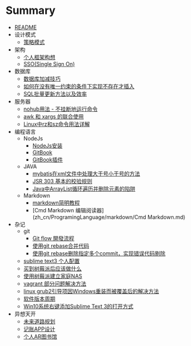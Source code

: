 # Summary

* [README](README.md)
* 设计模式
  - [策略模式](zh_cn/DesignPattern/Strategy.md)
* 架构
  - [个人框架构想](zh_cn/Framework/m.md)
  - [SSO(Single Sign On)](zh_cn/Framework/SSO.md)
* 数据库
  - [数据库加减技巧](zh_cn/SQL/add_or_sub.md)
  - [如何在没有唯一约束的条件下实现不存在才插入](zh_cn/SQL/insert1.md)
  - [SQL批量更新方法以及效率](zh_cn/SQL/batchUpdate.md)
* 服务器
  - [nohub用法 - 不挂断地运行命令](zh_cn/Server/Linux/nohup.md)
  - [awk 和 xargs 的联合使用](zh_cn/Server/Linux/awk_and_xargs.md)
  - [Linux中rz和sz命令用法详解](zh_cn/Server/Linux/rz_and_sz.md)
* 编程语言
  - NodeJs
    - [NodeJs安装](zh_cn/ProgramingLanguage/nodejs/nodejs.md)
    - [GitBook](zh_cn/ProgramingLanguage/nodejs/gitbook.md)
    - [GitBook插件](zh_cn/ProgramingLanguage/nodejs/gitbook_plugin.md)
  - JAVA
    - [mybatis在xml文件中处理大于号小于号的方法](zh_cn/ProgramingLanguage/JAVA/mybatis1.md)
    - [JSR 303 基本的校验规则](zh_cn\ProgramingLanguage\JAVA\jsr-303.md)
    - [Java中ArrayList循环遍历并删除元素的陷阱](zh_cn\ProgramingLanguage\JAVA\List_foreach.md)
  - Markdown
    - [markdown简明教程](zh_cn/ProgramingLanguage/markdown/markdown.md)
    - [Cmd Markdown 编辑阅读器](zh_cn/ProgramingLanguage/markdown/Cmd Markdown.md)
* 杂记
  - git  
    - [Git flow 開發流程](zh_cn/miscellanea/git/git_flow.md)  
    - [使用git rebase合并代码](zh_cn/miscellanea/git/git_rebase.md)  
    - [使用git rebase删除指定多个commit，实现错误代码剔除](zh_cn/miscellanea/git/git_rebase_i.md)  
  - [sublime text3 个人配置](zh_cn/miscellanea/sublime_text3_config.md)
  - [买到树莓派后应该做什么](zh_cn/miscellanea/RaspberryPi/first.md)
  - [使用树莓派建立家庭NAS](zh_cn/miscellanea/RaspberryPi/nas.md)
  - [vagrant 部分问题解决方法](zh_cn/miscellanea/vagrant.md)
  - [linux grub2引导项因Windows重装而被覆盖后的解决方法](zh_cn/miscellanea/win7_linux_grub2.md)
  - [软件版本周期](zh_cn/miscellanea/version.md)
  - [Win10系统右键添加Sublime Text 3的打开方式](zh_cn/miscellanea/add_sublime.md)
* 异想天开
  - [未来道路规划](zh_cn/imagine/1.md)
  - [记账APP设计](zh_cn/imagine/2.md)
  - [个人AR图书馆](zh_cn/imagine/3.md)
